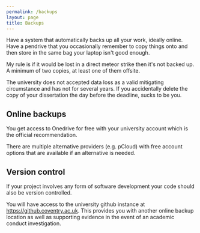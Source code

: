 ```yaml
---
permalink: /backups
layout: page
title: Backups
---
```


Have a system that automatically backs up all your work, ideally online.
Have a pendrive that you occasionally remember to copy things onto and then store in the same bag your laptop isn't good enough.

My rule is if it would be lost in a direct meteor strike then it's not backed up. 
A minimum of two copies, at least one of them offsite.

The university does not accepted data loss as a valid mitigating circumstance and has not for several years.
If you accidentally delete the copy of your dissertation the day before the deadline, sucks to be you.


## Online backups

You get access to Onedrive for free with your university account which is the official recommendation.

There are multiple alternative providers (e.g. pCloud) with free account options that are available if an alternative is needed.


## Version control

If your project involves any form of software development your code should also be version controlled. 

You will have access to the university github instance at https://github.coventry.ac.uk.
This provides you with another online backup location as well as supporting evidence in the event of an academic conduct investigation.